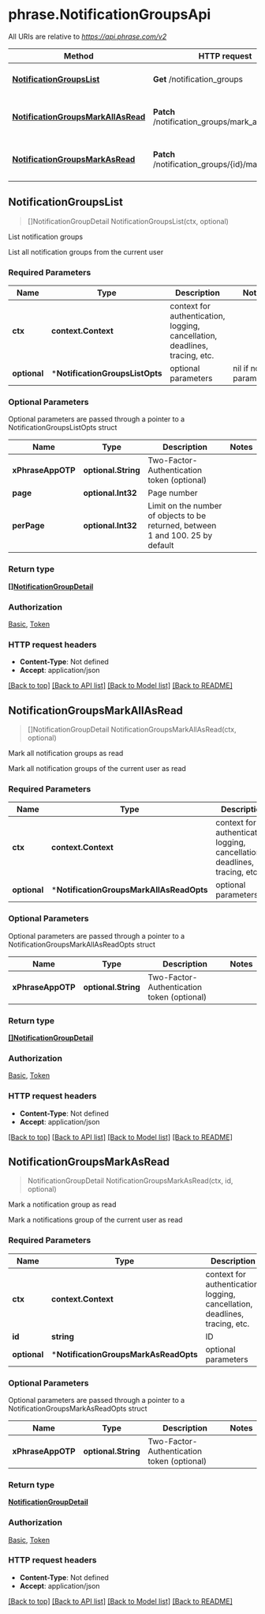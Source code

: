 # phrase.NotificationGroupsApi

All URIs are relative to *https://api.phrase.com/v2*

Method | HTTP request | Description
------------- | ------------- | -------------
[**NotificationGroupsList**](NotificationGroupsApi.md#NotificationGroupsList) | **Get** /notification_groups | List notification groups
[**NotificationGroupsMarkAllAsRead**](NotificationGroupsApi.md#NotificationGroupsMarkAllAsRead) | **Patch** /notification_groups/mark_all_as_read | Mark all notification groups as read
[**NotificationGroupsMarkAsRead**](NotificationGroupsApi.md#NotificationGroupsMarkAsRead) | **Patch** /notification_groups/{id}/mark_as_read | Mark a notification group as read



## NotificationGroupsList

> []NotificationGroupDetail NotificationGroupsList(ctx, optional)

List notification groups

List all notification groups from the current user

### Required Parameters


Name | Type | Description  | Notes
------------- | ------------- | ------------- | -------------
**ctx** | **context.Context** | context for authentication, logging, cancellation, deadlines, tracing, etc.
 **optional** | ***NotificationGroupsListOpts** | optional parameters | nil if no parameters

### Optional Parameters

Optional parameters are passed through a pointer to a NotificationGroupsListOpts struct


Name | Type | Description  | Notes
------------- | ------------- | ------------- | -------------
**xPhraseAppOTP** | **optional.String**| Two-Factor-Authentication token (optional) | 
**page** | **optional.Int32**| Page number | 
**perPage** | **optional.Int32**| Limit on the number of objects to be returned, between 1 and 100. 25 by default | 

### Return type

[**[]NotificationGroupDetail**](NotificationGroupDetail.md)

### Authorization

[Basic](../README.md#Basic), [Token](../README.md#Token)

### HTTP request headers

- **Content-Type**: Not defined
- **Accept**: application/json

[[Back to top]](#) [[Back to API list]](../README.md#documentation-for-api-endpoints)
[[Back to Model list]](../README.md#documentation-for-models)
[[Back to README]](../README.md)


## NotificationGroupsMarkAllAsRead

> []NotificationGroupDetail NotificationGroupsMarkAllAsRead(ctx, optional)

Mark all notification groups as read

Mark all notification groups of the current user as read

### Required Parameters


Name | Type | Description  | Notes
------------- | ------------- | ------------- | -------------
**ctx** | **context.Context** | context for authentication, logging, cancellation, deadlines, tracing, etc.
 **optional** | ***NotificationGroupsMarkAllAsReadOpts** | optional parameters | nil if no parameters

### Optional Parameters

Optional parameters are passed through a pointer to a NotificationGroupsMarkAllAsReadOpts struct


Name | Type | Description  | Notes
------------- | ------------- | ------------- | -------------
**xPhraseAppOTP** | **optional.String**| Two-Factor-Authentication token (optional) | 

### Return type

[**[]NotificationGroupDetail**](NotificationGroupDetail.md)

### Authorization

[Basic](../README.md#Basic), [Token](../README.md#Token)

### HTTP request headers

- **Content-Type**: Not defined
- **Accept**: application/json

[[Back to top]](#) [[Back to API list]](../README.md#documentation-for-api-endpoints)
[[Back to Model list]](../README.md#documentation-for-models)
[[Back to README]](../README.md)


## NotificationGroupsMarkAsRead

> NotificationGroupDetail NotificationGroupsMarkAsRead(ctx, id, optional)

Mark a notification group as read

Mark a notifications group of the current user as read

### Required Parameters


Name | Type | Description  | Notes
------------- | ------------- | ------------- | -------------
**ctx** | **context.Context** | context for authentication, logging, cancellation, deadlines, tracing, etc.
**id** | **string**| ID | 
 **optional** | ***NotificationGroupsMarkAsReadOpts** | optional parameters | nil if no parameters

### Optional Parameters

Optional parameters are passed through a pointer to a NotificationGroupsMarkAsReadOpts struct


Name | Type | Description  | Notes
------------- | ------------- | ------------- | -------------
**xPhraseAppOTP** | **optional.String**| Two-Factor-Authentication token (optional) | 

### Return type

[**NotificationGroupDetail**](NotificationGroupDetail.md)

### Authorization

[Basic](../README.md#Basic), [Token](../README.md#Token)

### HTTP request headers

- **Content-Type**: Not defined
- **Accept**: application/json

[[Back to top]](#) [[Back to API list]](../README.md#documentation-for-api-endpoints)
[[Back to Model list]](../README.md#documentation-for-models)
[[Back to README]](../README.md)

